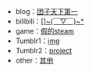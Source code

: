 * blog：[团子天下第一](https://xn--4gqva209dwmcyydi46e.com/)
* bilibili：[[]~(￣▽￣)~*](https://space.bilibili.com/11354553)
* game：[假的steam](https://sbeam3014.lofter.com/)
* Tumblr1：[img](https://ix3014.tumblr.com/)
* Tumblr2：[project](https://sfhj.tumblr.com/)
* other：[其他](https://mubu.com/doc/ohi7iYuhSQ)

